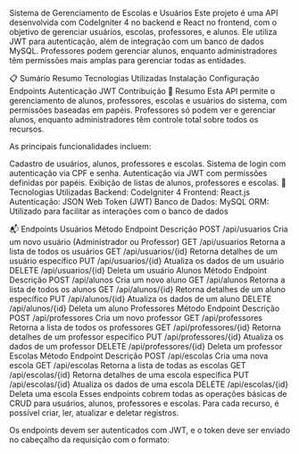 Sistema de Gerenciamento de Escolas e Usuários
Este projeto é uma API desenvolvida com CodeIgniter 4 no backend e React no frontend, com o objetivo de gerenciar usuários, escolas, professores, e alunos. Ele utiliza JWT para autenticação, além de integração com um banco de dados MySQL. Professores podem gerenciar alunos, enquanto administradores têm permissões mais amplas para gerenciar todas as entidades.

📋 Sumário
Resumo
Tecnologias Utilizadas
Instalação
Configuração
Endpoints
Autenticação JWT
Contribuição
📄 Resumo
Esta API permite o gerenciamento de alunos, professores, escolas e usuários do sistema, com permissões baseadas em papéis. Professores só podem ver e gerenciar alunos, enquanto administradores têm controle total sobre todos os recursos.

As principais funcionalidades incluem:

Cadastro de usuários, alunos, professores e escolas.
Sistema de login com autenticação via CPF e senha.
Autenticação via JWT com permissões definidas por papéis.
Exibição de listas de alunos, professores e escolas.
🚀 Tecnologias Utilizadas
Backend: CodeIgniter 4
Frontend: React.js
Autenticação: JSON Web Token (JWT)
Banco de Dados: MySQL
ORM: Utilizado para facilitar as interações com o banco de dados

📬 Endpoints
Usuários
Método	Endpoint	Descrição
POST	/api/usuarios	Cria um novo usuário (Administrador ou Professor)
GET	/api/usuarios	Retorna a lista de todos os usuários
GET	/api/usuarios/{id}	Retorna detalhes de um usuário específico
PUT	/api/usuarios/{id}	Atualiza os dados de um usuário
DELETE	/api/usuarios/{id}	Deleta um usuário
Alunos
Método	Endpoint	Descrição
POST	/api/alunos	Cria um novo aluno
GET	/api/alunos	Retorna a lista de todos os alunos
GET	/api/alunos/{id}	Retorna detalhes de um aluno específico
PUT	/api/alunos/{id}	Atualiza os dados de um aluno
DELETE	/api/alunos/{id}	Deleta um aluno
Professores
Método	Endpoint	Descrição
POST	/api/professores	Cria um novo professor
GET	/api/professores	Retorna a lista de todos os professores
GET	/api/professores/{id}	Retorna detalhes de um professor específico
PUT	/api/professores/{id}	Atualiza os dados de um professor
DELETE	/api/professores/{id}	Deleta um professor
Escolas
Método	Endpoint	Descrição
POST	/api/escolas	Cria uma nova escola
GET	/api/escolas	Retorna a lista de todas as escolas
GET	/api/escolas/{id}	Retorna detalhes de uma escola específica
PUT	/api/escolas/{id}	Atualiza os dados de uma escola
DELETE	/api/escolas/{id}	Deleta uma escola
Esses endpoints cobrem todas as operações básicas de CRUD para usuários, alunos, professores e escolas. Para cada recurso, é possível criar, ler, atualizar e deletar registros.

Os endpoints devem ser autenticados com JWT, e o token deve ser enviado no cabeçalho da requisição com o formato:
